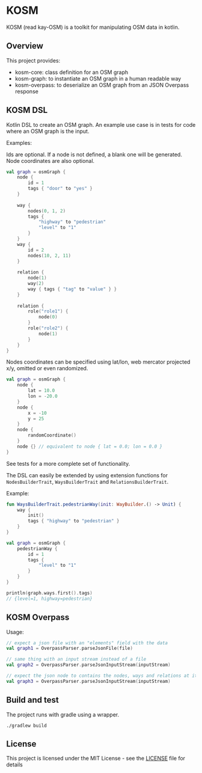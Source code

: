 # KOSM

KOSM (read kay-OSM) is a toolkit for manipulating OSM data in kotlin.

## Overview
This project provides:
- kosm-core: class definition for an OSM graph
- kosm-graph: to instantiate an OSM graph in a human readable way
- kosm-overpass: to deserialize an OSM graph from an JSON Overpass response

## KOSM DSL
Kotlin DSL to create an OSM graph. An example use case is in tests for
code where an OSM graph is the input.

Examples:

Ids are optional. If a node is not defined, a blank one will be generated.
Node coordinates are also optional.
```kotlin
val graph = osmGraph {
    node {
        id = 1
        tags { "door" to "yes" }
    }
    
    way {
        nodes(0, 1, 2)
        tags {
            "highway" to "pedestrian"
            "level" to "1"
        }
    }
    way {
        id = 2
        nodes(10, 2, 11)
    }
    
    relation {
        node(1)
        way(2)
        way { tags { "tag" to "value" } }
    }
    
    relation {
        role("role1") {
            node(0)
        }
        role("role2") {
            node(1)
        }
    }
}
```

Nodes coordinates can be specified using lat/lon, web mercator projected
x/y, omitted or even randomized.
```kotlin
val graph = osmGraph {
    node {
        lat = 10.0
        lon = -20.0
    }
    node {
        x = -10
        y = 25
    }
    node {
        randomCoordinate()
    }
    node {} // equivalent to node { lat = 0.0; lon = 0.0 }
}
```

See tests for a more complete set of functionality.

The DSL can easily be extended by using extension functions for
`NodesBuilderTrait`, `WaysBuilderTrait` and `RelationsBuilderTrait`.

Example:
```kotlin
fun WaysBuilderTrait.pedestrianWay(init: WayBuilder.() -> Unit) {
    way {
        init()
        tags { "highway" to "pedestrian" }
    }
}

val graph = osmGraph {
    pedestrianWay {
        id = 1
        tags {
            "level" to "1"
        }
    }
}

println(graph.ways.first().tags)
// {level=1, highway=pedestrian}
```

## KOSM Overpass
Usage:
```kotlin
// expect a json file with an "elements" field with the data
val graph1 = OverpassParser.parseJsonFile(file)

// same thing with an input stream instead of a file
val graph2 = OverpassParser.parseJsonInputStream(inputStream)

// expect the json node to contains the nodes, ways and relations at its root
val graph3 = OverpassParser.parseJsonInputStream(inputStream)
```

## Build and test
The project runs with gradle using a wrapper.
```
./gradlew build
```

## License
This project is licensed under the MIT License - see the [LICENSE](LICENSE) file for details
